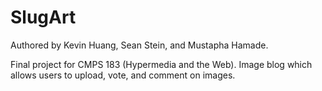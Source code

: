 SlugArt
=======
Authored by Kevin Huang, Sean Stein, and  Mustapha Hamade.

Final project for CMPS 183 (Hypermedia and the Web). Image blog which allows users to upload, vote, and comment on images.
